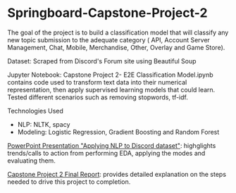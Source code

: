 # Springboard-Capstone-Project-2

The goal of the project is to build a classification model that will classify any new topic submission to the adequate category ( API, Account Server Management, Chat, Mobile, Merchandise, Other, Overlay and Game Store). 

Dataset: Scraped from Discord's Forum site using Beautiful Soup

Jupyter Notebook: Capstone Project 2- E2E Classification Model.ipynb contains code used to transform text data into their numerical representation, then apply supervised learning models that could learn. Tested different scenarios such as removing stopwords, tf-idf. 

Technologies Used
* NLP: NLTK, spacy 
* Modeling: Logistic Regression, Gradient Boosting and Random Forest

[PowerPoint Presentation "Applying NLP to Discord dataset"](https://github.com/sheikita/Springboard-Capstone-Project-2/blob/master/Capstone%20Project%202-%20DISCORD%20NLP%20Report.pdf): highglights trends/calls to action from performing EDA, applying the modes and evaluating them.

[Capstone Project 2 Final Report](https://github.com/sheikita/Springboard-Capstone-Project-2/blob/master/Presentation_%20Classification%20Model%20for%20Discord’s%20users%20feedback.pdf): provides detailed explanation on the steps needed to drive this project to completion.
